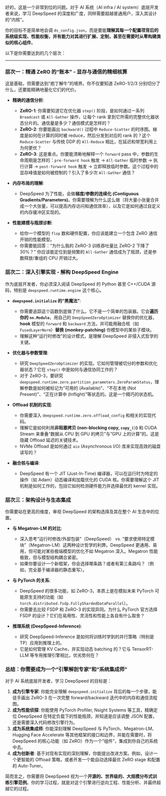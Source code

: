 好的，这是一个非常到位的问题。对于 AI 系统（AI infra / AI system）底层开发者来说，学习 DeepSpeed 的深度和广度，同样需要超越普通用户，深入其设计的“内核”。

你的目标不是简单地会调 `ds_config.json`，而是要能**理解其每一个配置项背后的系统级实现、性能权衡，并有能力对其进行扩展、定制，甚至在需要时从零构建类似的核心组件**。

以下是你需要达到的几个层次：

---

### **层次一：精通 ZeRO 的“账本” - 显存与通信的精细核算**

这是基础，但需要达到“庖丁解牛”的境界。你不仅要知道 ZeRO-1/2/3 分别切分了什么，还要能精确地量化它们的代价。

*   **精确的通信分析**:
    *   **ZeRO-1**: 你需要知道它在优化器 `step()` 阶段，是如何通过一系列 `Broadcast` 或 `All-Gather` 操作，让每个 rank 拿到它所需的完整优化器状态分片的。通信量是多少？通信模式是怎样的？
    *   **ZeRO-2**: 你要能画出 `backward()` 过程中 `Reduce-Scatter` 的时序图。梯度是如何在计算的同时被 reduce，然后分发到对应的 rank 的？这个 `Reduce-Scatter` 与传统 DDP 的 `All-Reduce` 相比，在延迟和带宽利用上为何更优？
    *   **ZeRO-3**: 这是重点。你要能清晰地解释一个 `forward` pass 中，参数的生命周期是怎样的：`pre-forward hook` 触发 -> `All-Gather` 临时参数 -> 执行计算 -> `post-forward hook` 触发 -> 立即释放临时参数。这个过程中的显存峰值是如何被控制的？引入了多少次 `All-Gather` 通信？

*   **内存布局的理解**:
    *   DeepSpeed 为了性能，会做**梯度/参数的连续化 (Contiguous Gradients/Parameters)**。你需要理解为什么这么做（将大量小张量合并成一个大张量，可以提高内存访问和通信效率），以及它是如何通过自定义的内存缓冲区实现的。

*   **性能建模与瓶颈诊断**:
    *   给你一个模型的 `flop` 数和硬件配置，你应该能建立一个包含 ZeRO 通信开销的性能模型。
    *   你需要能回答：“为什么我的 ZeRO-3 训练吞吐量比 ZeRO-2 下降了 30%？” 你应该能定位到是频繁的 `All-Gather` 通信成为了瓶颈，还是参数释放/重组的 CPU 开销过大。

### **层次二：深入引擎实现 - 解构 DeepSpeed Engine**

作为底层开发者，你必须深入阅读 DeepSpeed 的 Python 甚至 C++/CUDA 源码，特别是 `deepspeed.runtime.engine` 这个核心。

*   **`deepspeed.initialize` 的“黑魔法”**:
    *   你需要追踪这个函数到底做了什么。它不是一个简单的包装器。它会**遍历你的 `nn.Module`**，用自己的 `DeepSpeedZeroOptimizer` 替换你的优化器，**hook** 模型的 `forward` 和 `backward` 方法，并可能用融合核（如 `FusedLayerNorm`）**替换 (monkey-patching)** 你模型中的某些子模块。
    *   理解这种“运行时修改”的设计模式，是理解 DeepSpeed 非侵入式哲学的关键。

*   **优化器与参数管理**:
    *   研究 `DeepSpeedZeroOptimizer` 的实现。它如何管理被切分的参数和优化器状态？它在 `step()` 中是如何与通信协同工作的？
    *   对于 ZeRO-3，要研究 `deepspeed.runtime.zero.partition_parameters.ZeroParamStatus`，理解参数是如何被标记为“可用的 (Available)”、“不在本地 (Not Present)”、“正在计算中 (Inflight)”等状态的。这是一个精巧的状态机。

*   **Offload 机制的实现**:
    *   你需要深入 `deepspeed.runtime.zero.offload_config` 和相关的实现代码。
    *   理解它是如何利用**非阻塞拷贝 (non-blocking copy, `copy_()`)** 和 CUDA Stream 来重叠“数据从 CPU 到 GPU 的拷贝”与“GPU 上的计算”的。这是隐藏 Offload 延迟的关键技术。
    *   NVMe Offload 是如何通过 `aio` (Asynchronous I/O) 库来实现高效的磁盘读写的？

*   **融合核与编译**:
    *   DeepSpeed 有一个 JIT (Just-In-Time) 编译器，可以在运行时为特定的操作（如 Adam）动态编译和加载优化的 CUDA 核。你需要理解这个 JIT 机制是如何工作的，包括它如何检测硬件能力并选择最优的 kernel 实现。

### **层次三：架构设计与生态集成**

你需要站在更高的维度，审视 DeepSpeed 的架构选择及其在整个 AI 生态中的位置。

*   **与 Megatron-LM 的对比**:
    *   深入思考“运行时修改/外部包装”（DeepSpeed） vs. “要求使用特定模块”（Megatron-LM）这两种设计哲学的利弊。DeepSpeed 更通用、易用，但可能对某些极端模型的优化不如 Megatron 深入。Megatron 性能极致，但与模型结构耦合紧密。
    *   如果你要设计一个新框架，你会选择哪条路？或者有第三条路吗？（例如，完全基于编译器的静态重写）。

*   **与 PyTorch 的关系**:
    *   DeepSpeed 的很多功能，如 ZeRO-3，本质上是在模拟未来 PyTorch 可能原生支持的功能（如 `torch.distributed.fsdp.FullyShardedDataParallel`）。
    *   你需要去比较 FSDP 和 ZeRO-3 的实现异同。为什么 PyTorch 官方选择 FSDP 的设计？它们在易用性、灵活性和性能上各自有什么取舍？

*   **推理系统 (DeepSpeed-Inference)**:
    *   研究 DeepSpeed-Inference 是如何将训练时学到的并行策略（特别是 TP）应用到推理上的。
    *   它是如何管理 KV Cache，并实现动态 batching 的？它与 TensorRT-LLM 等专用推理引擎相比，优劣势何在？

### **总结：你需要成为一个“引擎解剖专家”和“系统集成师”**

对于 AI 系统底层开发者，学习 DeepSpeed 的目标是：

1.  **成为引擎专家**: 你能完全理解 `deepspeed.initialize` 背后的每一个步骤，能徒手画出 ZeRO-3 在一次完整 forward/backward 迭代中的内存和通信流程图。
2.  **成为性能侦探**: 你能使用 PyTorch Profiler, Nsight Systems 等工具，精确定位 DeepSpeed 在特定负载下的性能瓶颈，并知道是应该调整 JSON 配置，还是需要深入代码修改引擎行为。
3.  **成为系统集成师**: 你能深刻理解 DeepSpeed 与 PyTorch、Megatron-LM、Hugging Face Accelerate 等其他框架的接口和边界，并能在需要时，将 DeepSpeed 的核心功能（如 ZeRO）作为一个“组件”，集成到你自己的系统中去。
4.  **成为创新者**: 基于对现有实现的深刻理解，你能提出改进方案。例如，设计一个更智能的 Offload 策略，或者开发一个能自动选择最优 ZeRO stage 和配置的 Auto-Tuner。

简而言之，你需要将 DeepSpeed 视为一个**开源的、世界级的、大规模分布式训练引擎范例**。你的学习过程，就是对这个引擎进行逆向工程、性能分析、并最终超越它的过程。